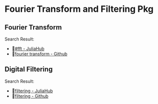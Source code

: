 # Fourier Transform and Filtering Pkg

## Fourier Transform
Search Result:
- 🔗[#fft - JuliaHub](https://juliahub.com/ui/Search?t=fft)
- 🔗[fourier transform - Github](https://github.com/search?q=fourier+transform+language%3AJulia+&type=repositories)

## Digital Filtering
Search Result:
- 🔗[filtering - JuliaHub](https://juliahub.com/ui/Search?q=filtering&type=packages)
- 🔗[filtering - Github](https://github.com/search?q=filtering+language%3AJulia+&type=repositories)
